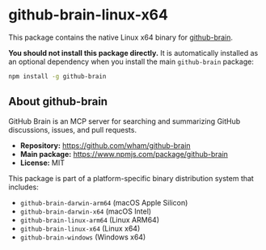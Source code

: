 # github-brain-linux-x64

This package contains the native Linux x64 binary for [github-brain](https://www.npmjs.com/package/github-brain).

**You should not install this package directly.** It is automatically installed as an optional dependency when you install the main `github-brain` package:

```bash
npm install -g github-brain
```

## About github-brain

GitHub Brain is an MCP server for searching and summarizing GitHub discussions, issues, and pull requests.

- **Repository:** https://github.com/wham/github-brain
- **Main package:** https://www.npmjs.com/package/github-brain
- **License:** MIT

This package is part of a platform-specific binary distribution system that includes:

- `github-brain-darwin-arm64` (macOS Apple Silicon)
- `github-brain-darwin-x64` (macOS Intel)
- `github-brain-linux-arm64` (Linux ARM64)
- `github-brain-linux-x64` (Linux x64)
- `github-brain-windows` (Windows x64)

